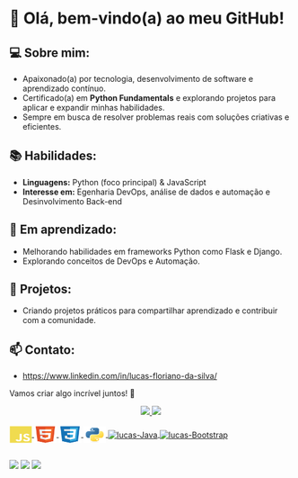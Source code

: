 # 👋 Olá, bem-vindo(a) ao meu GitHub!

## 💻 Sobre mim:
- Apaixonado(a) por tecnologia, desenvolvimento de software e aprendizado contínuo.
- Certificado(a) em **Python Fundamentals** e explorando projetos para aplicar e expandir minhas habilidades.
- Sempre em busca de resolver problemas reais com soluções criativas e eficientes.

## 📚 Habilidades:
- **Linguagens:** Python (foco principal) & JavaScript
- **Interesse em:** Egenharia DevOps, análise de dados e automação e Desinvolvimento Back-end

## 🌱 Em aprendizado:
- Melhorando habilidades em frameworks Python como Flask e Django.
- Explorando conceitos de DevOps e Automação.

## 🚀 Projetos:
- Criando projetos práticos para compartilhar aprendizado e contribuir com a comunidade.

## 📫 Contato:
- https://www.linkedin.com/in/lucas-floriano-da-silva/

Vamos criar algo incrível juntos! 🚀
<div align="center">
  <a href="https://github.com/rafaballerini">
  <img height="180em" src="https://github-readme-stats.vercel.app/api?username=lucasflorianodev&show_icons=true&theme=dark&include_all_commits=true&count_private=true"/>
  <img height="180em" src="https://github-readme-stats.vercel.app/api/top-langs/?username=lucasflorianodev&layout=compact&langs_count=7&theme=dark"/>
</div>
<div style="display: inline_block"><br>
  <img align="center" alt="lucas-Js" height="30" width="40" src="https://raw.githubusercontent.com/devicons/devicon/master/icons/javascript/javascript-plain.svg">
  <img align="center" alt="lucas-HTML" height="30" width="40" src="https://raw.githubusercontent.com/devicons/devicon/master/icons/html5/html5-original.svg">
  <img align="center" alt="lucas-CSS" height="30" width="40" src="https://raw.githubusercontent.com/devicons/devicon/master/icons/css3/css3-original.svg">
  <img align="center" alt="lucas-Python" height="30" width="40" src="https://raw.githubusercontent.com/devicons/devicon/master/icons/python/python-original.svg">
  <img align="center" alt="lucas-Java" height="30" width="40" src="https://raw.githubusercontent.com/jmnote/z-icons/master/svg/java.svg">
  <img align="center" alt="lucas-Bootstrap" height="30" width="40" src="https://raw.githubusercontent.com/jmnote/z-icons/master/svg/bootstrap.svg">
</div>

##

<div> 
  <a href="https://www.instagram.com/lucas___floriano/" target="_blank"><img src="https://img.shields.io/badge/-Instagram-%23E4405F?style=for-the-badge&logo=instagram&logoColor=white" target="_blank"></a>
   <a href = "mailto:lucasfloriano09@gmail.com"><img src="https://img.shields.io/badge/-Gmail-%23333?style=for-the-badge&logo=gmail&logoColor=white" target="_blank"></a>
  <a href="https://www.linkedin.com/in/lucas-floriano-da-silva/" target="_blank"><img src="https://img.shields.io/badge/-LinkedIn-%230077B5?style=for-the-badge&logo=linkedin&logoColor=white" target="_blank"></a>
 
</div>
